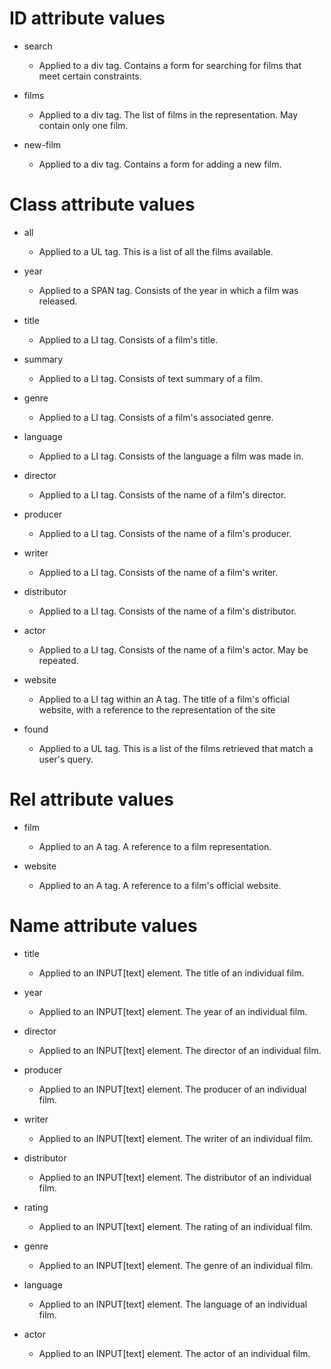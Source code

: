 # ID attribute values

* search
	* Applied to a div tag. Contains a form for searching for films that meet certain constraints.

* films
	* Applied to a div tag. The list of films in the representation. May contain only one film.

* new-film
	* Applied to a div tag. Contains a form for adding a new film.

# Class attribute values

* all
	* Applied to a UL tag. This is a list of all the films available.

* year
	* Applied to a SPAN tag. Consists of the year in which a film was released.

* title
	* Applied to a LI tag. Consists of a film's title.

* summary
	* Applied to a LI tag. Consists of text summary of a film.

* genre
	* Applied to a LI tag. Consists of a film's associated genre.

* language
	* Applied to a LI tag. Consists of the language a film was made in.

* director
	* Applied to a LI tag. Consists of the name of a film's director.

* producer
	* Applied to a LI tag. Consists of the name of a film's producer.

* writer
	* Applied to a LI tag. Consists of the name of a film's writer.

* distributor
	* Applied to a LI tag. Consists of the name of a film's distributor.

* actor
	* Applied to a LI tag. Consists of the name of a film's actor. May be repeated.

* website 
	* Applied to a LI tag within an A tag. The title of a film's official website, with a reference to the representation of the site

* found
	* Applied to a UL tag. This is a list of the films retrieved that match a user's query.

# Rel attribute values

* film
	* Applied to an A tag. A reference to a film representation.

* website
	* Applied to an A tag. A reference to a film's official website.

# Name attribute values

* title
	* Applied to an INPUT[text] element. The title of an individual film.

* year
	* Applied to an INPUT[text] element. The year of an individual film.

* director
	* Applied to an INPUT[text] element. The director of an individual film.

* producer
	* Applied to an INPUT[text] element. The producer of an individual film.

* writer
	* Applied to an INPUT[text] element. The writer of an individual film.

* distributor 
	* Applied to an INPUT[text] element. The distributor of an individual film.

* rating
	* Applied to an INPUT[text] element. The rating of an individual film.

* genre
	* Applied to an INPUT[text] element. The genre of an individual film.

* language
	* Applied to an INPUT[text] element. The language of an individual film.

* actor
	* Applied to an INPUT[text] element. The actor of an individual film.
